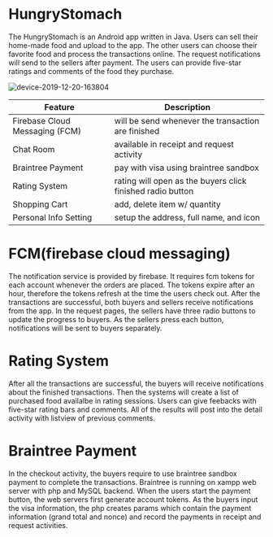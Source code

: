 # HungryStomach
The HungryStomach is an Android app written in Java. Users can sell their home-made food and upload to the app. The other users can choose their favorite food and process the transactions online. The request notifications will send to the sellers after payment. The users can provide five-star ratings and comments of the food they purchase.

![device-2019-12-20-163804](https://user-images.githubusercontent.com/54279382/71795841-f52f4000-2ffc-11ea-9d49-6b8df1454a06.png)


| Feature      | Description      |
|------------|-------------|
| Firebase Cloud Messaging (FCM)  | will be send whenever the transaction are finished |
| Chat Room  | available in receipt and request activity |
| Braintree Payment | pay with visa using braintree sandbox |
| Rating System  | rating will open as the buyers click finished radio button |
| Shopping Cart  | add, delete item w/ quantity |
| Personal Info Setting  | setup the address, full name, and icon |

# FCM(firebase cloud messaging)
The notification service is provided by firebase. It requires fcm tokens for each
account whenever the orders are placed. The tokens expire after an hour, therefore
the tokens refresh at the time the users check out. After the transactions are
successful, both buyers and sellers receive notifications from the app. In the request
pages, the sellers have three radio buttons to update the progress to buyers.
As the sellers press each button, notifications will be sent to buyers separately.

# Rating System
After all the transactions are successful, the buyers will receive notifications about the finished
transactions. Then the systems will create a list of purchased food availalbe in rating sessions.
Users can give feebacks with five-star rating bars and comments. All of the results will post into
the detail activity with listview of previous comments.

# Braintree Payment
In the checkout activity, the buyers require to use braintree sandbox payment to complete the
transactions. Braintree is running on xampp web server with php and MySQL backend. When the
users start the payment button, the web servers first generate account tokens. As the buyers
input the visa information, the php creates params which contain the payment information
(grand total and nonce) and record the payments in receipt and request activities.
